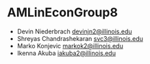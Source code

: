 # AMLinEconGroup8

* Devin Niederbrach devinjn2@illinois.edu 
* Shreyas Chandrashekaran svc3@illinois.edu 
* Marko Konjevic markok2@illinois.edu 
* Ikenna Akuba iakuba2@illinois.edu
